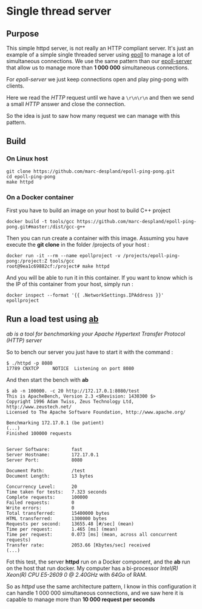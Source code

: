 # Single thread server

## Purpose

This simple httpd server, is not really an HTTP compliant server. It's just an example of a simple single threaded server using [epoll](http://man7.org/linux/man-pages/man7/epoll.7.html) to manage a lot of simultaneous connections. We use the same pattern than our [epoll-server](epoll-server.md) that allow us to manage more than **1 000 000** simultaneous connections.

For *epoll-server* we just keep connections open and play ping-pong with clients. 

Here we read the *HTTP* request until we have a ```\r\n\r\n``` and then we send a small *HTTP* answer and close the connection.

So the idea is just to saw how many request we can manage with this pattern.

## Build

### On Linux host

```
git clone https://github.com/marc-despland/epoll-ping-pong.git
cd epoll-ping-pong
make httpd
```

### On a Docker container

First you have to build an image on your host to build C++ project
```
docker build -t tools/gcc https://github.com/marc-despland/epoll-ping-pong.git#master:/dist/gcc-g++
```

Then you can run create a container  with this image. Assuming you have execute the **git clone** in the folder /projects of your host :
```
docker run -it --rm --name epollproject -v /projects/epoll-ping-pong:/project:Z tools/gcc
root@9ea1c69882cf:/project# make httpd
```

And you will be able to run it in this container. If you want to know which is the IP of this container from your host, simply run :

```
docker inspect --format '{{ .NetworkSettings.IPAddress }}' epollproject
```



## Run a load test using **[ab](https://httpd.apache.org/docs/2.4/en/programs/ab.html)**

*ab is a tool for benchmarking your Apache Hypertext Transfer Protocol (HTTP) server*

So to bench our server you just have to start it with the command :
```
$ ./httpd -p 8080
17789 CNXTCP	 NOTICE	 Listening on port 8080
```

And then start the bench with **ab** 
```
$ ab -n 100000. -c 20 http://172.17.0.1:8080/test
This is ApacheBench, Version 2.3 <$Revision: 1430300 $>
Copyright 1996 Adam Twiss, Zeus Technology Ltd, http://www.zeustech.net/
Licensed to The Apache Software Foundation, http://www.apache.org/

Benchmarking 172.17.0.1 (be patient)
(...)
Finished 100000 requests


Server Software:        fast
Server Hostname:        172.17.0.1
Server Port:            8080

Document Path:          /test
Document Length:        13 bytes

Concurrency Level:      20
Time taken for tests:   7.323 seconds
Complete requests:      100000
Failed requests:        0
Write errors:           0
Total transferred:      15400000 bytes
HTML transferred:       1300000 bytes
Requests per second:    13655.48 [#/sec] (mean)
Time per request:       1.465 [ms] (mean)
Time per request:       0.073 [ms] (mean, across all concurrent requests)
Transfer rate:          2053.66 [Kbytes/sec] received
(...)
```

Fot this test, the server **httpd** run on a Docker component, and the **ab** run on the host that run docker. My computer has a bi-processor *Intel(R) Xeon(R) CPU E5-2609 0 @ 2.40GHz* with *64Go* of RAM.

So as *httpd* use the same architecture pattern, I know in this configuration it can handle 1 000 000 simultaneous connections, and we saw here it is capable to manage more than **10 000 request per seconds**